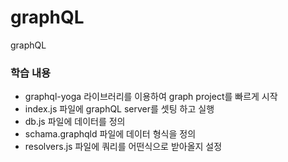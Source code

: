 # graphQL

graphQL

### 학습 내용

- graphql-yoga 라이브러리를 이용하여 graph project를 빠르게 시작
- index.js 파일에 graphQL server를 셋팅 하고 실행
- db.js 파일에 데이터를 정의
- schama.graphqld 파일에 데이터 형식을 정의
- resolvers.js 파일에 쿼리를 어떤식으로 받아올지 설정
